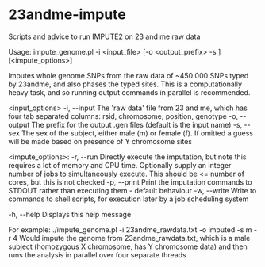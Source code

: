 23andme-impute
==============

Scripts and advice to run IMPUTE2 on 23 and me raw data

Usage: impute_genome.pl -i <input_file> [-o <output_prefix> -s <sex>]
[<impute_options>]

Imputes whole genome SNPs from the raw data of ~450 000 SNPs typed by
23andme, and also phases the typed sites.
This is a computationally heavy task, and so running output commands in
parallel is recommended.

   <input_options>
   -i, --input    The 'raw data' file from 23 and me, which has four tab
                  separated columns: rsid, chromosome, position, genotype
   -o, --output   The prefix for the output .gen files (default is the
                  input name)
   -s, --sex      The sex of the subject, either male (m) or female (f). If
                  omitted a guess will be made based on presence of Y
                  chromosome sites

   <impute_options>:
   -r, --run <threads>
                  Directly execute the imputation, but note this requires
                  a lot of memory and CPU time. Optionally supply an
                  integer number of jobs to simultaneously
                  execute. This should be <= number of cores, but this is
                  not checked
   -p, --print    Print the imputation commands to STDOUT rather than
                  executing them - default behaviour
   -w, --write    Write to commands to shell scripts, for execution later
                  by a job scheduling system

   <other>
   -h, --help     Displays this help message
   
For example:
./impute_genome.pl -i 23andme_rawdata.txt -o imputed -s m -r 4
Would impute the genome from 23andme_rawdata.txt, which is a male subject (homozygous X chromosome, has 
Y chromosome data) and then runs the analysis in parallel over four separate threads
